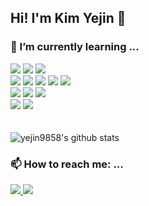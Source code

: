## Hi! I'm Kim Yejin 👋
### 🌱 I’m currently learning ...
<img src="https://img.shields.io/badge/JAVA-007396?style=flat&logo=java&logoColor=white"> <img src="https://img.shields.io/badge/Spring-6DB33F?style=flat&logo=spring&logoColor=white"/> 
<img src="https://img.shields.io/badge/MySQL-4479A1?style=flat&logo=mysql&logoColor=white"/>
</br>
<img src="https://img.shields.io/badge/AWS-232F3E?style=flat&logo=amazon%20aws&logoColor=white"/> 
<img src="https://img.shields.io/badge/Google_Cloud-4285F4?style=flat&logo=google-cloud&logoColor=white"/>  <img src="https://img.shields.io/badge/Linux-FCC624?style=flat&logo=linux&logoColor=black"/>
<img src="https://img.shields.io/badge/Docker-2496ED?style=flat&logo=docker&logoColor=white"/> 
<img src="https://img.shields.io/badge/Kubernetes-326CE5?style=flat&logo=Kubernetes&logoColor=white"/>
</br>
<img src="https://img.shields.io/badge/Unity-FFFFFF?style=flat&logo=unity&logoColor=black"/>
<img src="https://img.shields.io/badge/CSharp-239120?style=flat&logo=csharp&logoColor=white"/>
<img src="https://img.shields.io/badge/C++-00599C?style=flat&logo=cplusplus&logoColor=white"/>
</br>
<img src="https://img.shields.io/badge/AndroidStudio-3DDC84?style=flat&logo=android&logoColor=white"/>
<img src="https://img.shields.io/badge/Kotlin-7F52FF?style=flat&logo=kotlin&logoColor=white"/>
</br>
</br>
</br>
![yejin9858's github stats](https://github-readme-stats.vercel.app/api?username=yejin9858&show_icons=true)

### 📫 How to reach me: ...
<a href="mailto:yejon9858@gmail.com" target="_blank">
<img src="https://img.shields.io/badge/yejon9858@gmail.com-D14836?style=flat-square&logo=gmail&logoColor=white"/>
  </a>
  <a href="mailto:yejin9858@naver.com" target="_blank">
<img src="https://img.shields.io/badge/yejin9858@naver.com-03C75A?style=flat-square&logo=NAVER&logoColor=FFFFFF"/>
  </a>
<!--
**yejin9858/yejin9858** is a ✨ _special_ ✨ repository because its `README.md` (this file) appears on your GitHub profile.

Here are some ideas to get you started:

- 🔭 I’m currently working on ...
- 🌱 I’m currently learning ...
- 👯 I’m looking to collaborate on ...
- 🤔 I’m looking for help with ...
- 💬 Ask me about ...
- 📫 How to reach me: ...
- 😄 Pronouns: ...
- ⚡ Fun fact: ...
-->
